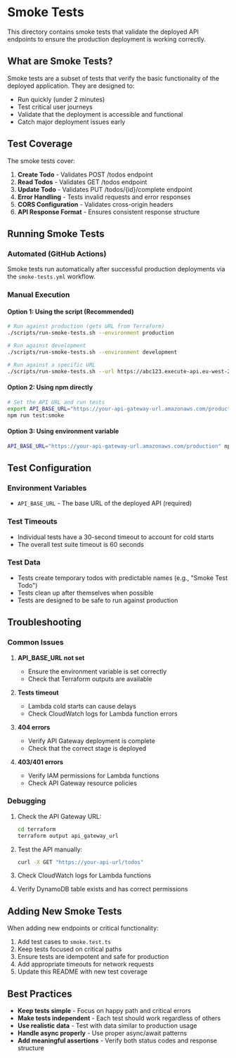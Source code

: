 # Smoke Tests

This directory contains smoke tests that validate the deployed API endpoints to ensure the production deployment is working correctly.

## What are Smoke Tests?

Smoke tests are a subset of tests that verify the basic functionality of the deployed application. They are designed to:

- Run quickly (under 2 minutes)
- Test critical user journeys
- Validate that the deployment is accessible and functional
- Catch major deployment issues early

## Test Coverage

The smoke tests cover:

1. **Create Todo** - Validates POST /todos endpoint
2. **Read Todos** - Validates GET /todos endpoint
3. **Update Todo** - Validates PUT /todos/{id}/complete endpoint
4. **Error Handling** - Tests invalid requests and error responses
5. **CORS Configuration** - Validates cross-origin headers
6. **API Response Format** - Ensures consistent response structure

## Running Smoke Tests

### Automated (GitHub Actions)

Smoke tests run automatically after successful production deployments via the `smoke-tests.yml` workflow.

### Manual Execution

#### Option 1: Using the script (Recommended)

```bash
# Run against production (gets URL from Terraform)
./scripts/run-smoke-tests.sh --environment production

# Run against development
./scripts/run-smoke-tests.sh --environment development

# Run against a specific URL
./scripts/run-smoke-tests.sh --url https://abc123.execute-api.eu-west-2.amazonaws.com/production
```

#### Option 2: Using npm directly

```bash
# Set the API URL and run tests
export API_BASE_URL="https://your-api-gateway-url.amazonaws.com/production"
npm run test:smoke
```

#### Option 3: Using environment variable

```bash
API_BASE_URL="https://your-api-gateway-url.amazonaws.com/production" npm run test:smoke
```

## Test Configuration

### Environment Variables

- `API_BASE_URL` - The base URL of the deployed API (required)

### Test Timeouts

- Individual tests have a 30-second timeout to account for cold starts
- The overall test suite timeout is 60 seconds

### Test Data

- Tests create temporary todos with predictable names (e.g., "Smoke Test Todo")
- Tests clean up after themselves when possible
- Tests are designed to be safe to run against production

## Troubleshooting

### Common Issues

1. **API_BASE_URL not set**

   - Ensure the environment variable is set correctly
   - Check that Terraform outputs are available

2. **Tests timeout**

   - Lambda cold starts can cause delays
   - Check CloudWatch logs for Lambda function errors

3. **404 errors**

   - Verify API Gateway deployment is complete
   - Check that the correct stage is deployed

4. **403/401 errors**
   - Verify IAM permissions for Lambda functions
   - Check API Gateway resource policies

### Debugging

1. Check the API Gateway URL:

   ```bash
   cd terraform
   terraform output api_gateway_url
   ```

2. Test the API manually:

   ```bash
   curl -X GET "https://your-api-url/todos"
   ```

3. Check CloudWatch logs for Lambda functions

4. Verify DynamoDB table exists and has correct permissions

## Adding New Smoke Tests

When adding new endpoints or critical functionality:

1. Add test cases to `smoke.test.ts`
2. Keep tests focused on critical paths
3. Ensure tests are idempotent and safe for production
4. Add appropriate timeouts for network requests
5. Update this README with new test coverage

## Best Practices

- **Keep tests simple** - Focus on happy path and critical errors
- **Make tests independent** - Each test should work regardless of others
- **Use realistic data** - Test with data similar to production usage
- **Handle async properly** - Use proper async/await patterns
- **Add meaningful assertions** - Verify both status codes and response structure
